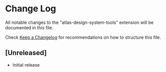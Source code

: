 # Change Log

All notable changes to the "atlas-design-system-tools" extension will be documented in this file.

Check [Keep a Changelog](http://keepachangelog.com/) for recommendations on how to structure this file.

## [Unreleased]

- Initial release